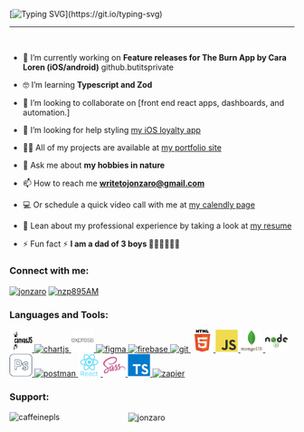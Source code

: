 [![Typing SVG](https://readme-typing-svg.demolab.com?font=Fira+Code&pause=1000&random=false&width=485&lines=Hello%2C+I'm+Jon+Zaro%2C;I'm+a+software+developer...;I'm+a+father...;And+I+jump+out+of+airplanes+on+purpose.)](https://git.io/typing-svg)
<hr>
<br>

- 💪 I’m currently working on **Feature releases for The Burn App by Cara Loren (iOS/android)** github.butitsprivate

- 🤓 I’m learning **Typescript and Zod**

- 👯 I’m looking to collaborate on [front end react apps, dashboards, and automation.]

- 🤝 I’m looking for help styling [my iOS loyalty app](https://github.com/jonzaro/prize-portal-expo-ios-app)

- 👨‍💻 All of my projects are available at [my portfolio site](https://bit.ly/jon_zaro)

- 💬 Ask me about **my hobbies in nature**

- 📫 How to reach me **writetojonzaro@gmail.com**

- 💻 Or schedule a quick video call with me at [my calendly page](http://calendly.com/jonzaro)

- 📄 Lean about my professional experience by taking a look at [my resume](https://jonzaroresume.tiiny.site/)

- ⚡ Fun fact ⚡ **I am a dad of 3 boys 👦🏻👦🏼👦🏼**

<h3 align="left">Connect with me:</h3>
<p align="left">
<a href="https://linkedin.com/in/jonzaro" target="blank"><img align="center" src="https://raw.githubusercontent.com/rahuldkjain/github-profile-readme-generator/master/src/images/icons/Social/linked-in-alt.svg" alt="jonzaro" height="30" width="40" /></a>
<a href="https://discord.gg/nzp895AM" target="blank"><img align="center" src="https://raw.githubusercontent.com/rahuldkjain/github-profile-readme-generator/master/src/images/icons/Social/discord.svg" alt="nzp895AM" height="30" width="40" /></a>
</p>

<h3 align="left">Languages and Tools:</h3>
<p align="left"> <a href="https://canvasjs.com" target="_blank" rel="noreferrer"> <img src="https://raw.githubusercontent.com/Hardik0307/Hardik0307/master/assets/canvasjs-charts.svg" alt="canvasjs" width="40" height="40"/> </a> <a href="https://www.chartjs.org" target="_blank" rel="noreferrer"> <img src="https://www.chartjs.org/media/logo-title.svg" alt="chartjs" width="40" height="40"/> </a> <a href="https://expressjs.com" target="_blank" rel="noreferrer"> <img src="https://raw.githubusercontent.com/devicons/devicon/master/icons/express/express-original-wordmark.svg" alt="express" width="40" height="40"/> </a> <a href="https://www.figma.com/" target="_blank" rel="noreferrer"> <img src="https://www.vectorlogo.zone/logos/figma/figma-icon.svg" alt="figma" width="40" height="40"/> </a> <a href="https://firebase.google.com/" target="_blank" rel="noreferrer"> <img src="https://www.vectorlogo.zone/logos/firebase/firebase-icon.svg" alt="firebase" width="40" height="40"/> </a> <a href="https://git-scm.com/" target="_blank" rel="noreferrer"> <img src="https://www.vectorlogo.zone/logos/git-scm/git-scm-icon.svg" alt="git" width="40" height="40"/> </a> <a href="https://www.w3.org/html/" target="_blank" rel="noreferrer"> <img src="https://raw.githubusercontent.com/devicons/devicon/master/icons/html5/html5-original-wordmark.svg" alt="html5" width="40" height="40"/> </a> <a href="https://developer.mozilla.org/en-US/docs/Web/JavaScript" target="_blank" rel="noreferrer"> <img src="https://raw.githubusercontent.com/devicons/devicon/master/icons/javascript/javascript-original.svg" alt="javascript" width="40" height="40"/> </a> <a href="https://www.mongodb.com/" target="_blank" rel="noreferrer"> <img src="https://raw.githubusercontent.com/devicons/devicon/master/icons/mongodb/mongodb-original-wordmark.svg" alt="mongodb" width="40" height="40"/> </a> <a href="https://nodejs.org" target="_blank" rel="noreferrer"> <img src="https://raw.githubusercontent.com/devicons/devicon/master/icons/nodejs/nodejs-original-wordmark.svg" alt="nodejs" width="40" height="40"/> </a> <a href="https://www.photoshop.com/en" target="_blank" rel="noreferrer"> <img src="https://raw.githubusercontent.com/devicons/devicon/master/icons/photoshop/photoshop-line.svg" alt="photoshop" width="40" height="40"/> </a> <a href="https://postman.com" target="_blank" rel="noreferrer"> <img src="https://www.vectorlogo.zone/logos/getpostman/getpostman-icon.svg" alt="postman" width="40" height="40"/> </a> <a href="https://reactjs.org/" target="_blank" rel="noreferrer"> <img src="https://raw.githubusercontent.com/devicons/devicon/master/icons/react/react-original-wordmark.svg" alt="react" width="40" height="40"/> </a> <a href="https://sass-lang.com" target="_blank" rel="noreferrer"> <img src="https://raw.githubusercontent.com/devicons/devicon/master/icons/sass/sass-original.svg" alt="sass" width="40" height="40"/> </a> <a href="https://www.typescriptlang.org/" target="_blank" rel="noreferrer"> <img src="https://raw.githubusercontent.com/devicons/devicon/master/icons/typescript/typescript-original.svg" alt="typescript" width="40" height="40"/> </a> <a href="https://zapier.com" target="_blank" rel="noreferrer"> <img src="https://www.vectorlogo.zone/logos/zapier/zapier-icon.svg" alt="zapier" width="40" height="40"/> </a> </p>

<h3 align="left">Support:</h3>
<p><img align="center" src="https://github-readme-stats.vercel.app/api/top-langs?username=jonzaro&show_icons=true&locale=en&layout=compact" alt="jonzaro" />
<a href="https://www.buymeacoffee.com/caffeinepls"> <img align="left" src="https://cdn.buymeacoffee.com/buttons/v2/default-yellow.png" height="50" width="210" alt="caffeinepls" /></p>
